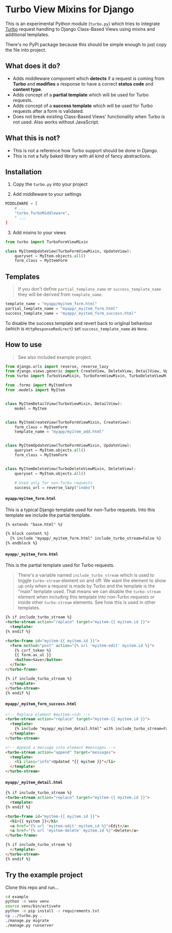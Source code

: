 # Turbo View Mixins for Django

This is an experimental Python module (`turbo.py`) which tries to
integrate [Turbo](https://turbo.hotwire.dev/) request handling to
Django Class-Based Views using mixins and additional templates.

There's no PyPI package because this should be simple enough to
just copy the file into project.


## What does it do?

- Adds middleware component which **detects** if a request is coming from **Turbo**
  and **modifies** a response to have a correct **status code** and **content type**.
- Adds concept of a **partial template** which will be used for
  Turbo requests.
- Adds concept of a **success template** which will be used for
  Turbo requests after a form is validated.
- Does not break existing Class-Based Views' functionality when Turbo
  is not used. Also works without JavaScript.


## What this is not?

- This is not a reference how Turbo support should be done in Django.
- This is not a fully baked library with all kind of fancy abstractions.


## Installation

1. Copy the `turbo.py` into your project

2. Add middleware to your settings

```python
MIDDLEWARE = [
    # ...
    "turbo.TurboMiddleware",
    " ...
]
```

3. Add mixins to your views

```python
from turbo import TurboFormViewMixin

class MyItemUpdateView(TurboFormViewMixin, UpdateView):
    queryset = MyItem.objects.all()
    form_class = MyItemForm
```


## Templates

> If you don't define `partial_template_name` or `success_template_name`
> they will be derived from `template_name`.

```python
template_name = "myapp/myitem_form.html"
partial_template_name = "myapp/_myitem_form.html"
success_template_name = "myapp/_myitem_form_success.html"
```

To disable the success template and revert back to original behaviour
(which is `HttpResponseRedirect`) set `success_template_name` as `None`.


## How to use

> See also included example project.

```python
from django.urls import reverse, reverse_lazy
from django.views.generic import CreateView, DeleteView, DetailView, UpdateView
from turbo import TurboViewMixin, TurboFormViewMixin, TurboDeleteViewMixin

from .forms import MyItemForm
from .models import MyItem


class MyItemDetailView(TurboViewMixin, DetailView):
    model = MyItem


class MyItemCreateView(TurboFormViewMixin, CreateView):
    form_class = MyItemForm
    template_name = "myapp/myitem_add.html"


class MyItemUpdateView(TurboFormViewMixin, UpdateView):
    queryset = MyItem.objects.all()
    form_class = MyItemForm


class MyItemDeleteView(TurboDeleteViewMixin, DeleteView):
    queryset = MyItem.objects.all()

    # Used only for non-Turbo requests
    success_url = reverse_lazy("index")
```

#### `myapp/myitem_form.html`

This is a typical Django template used for non-Turbo requests.
Into this template we include the partial template.

```html
{% extends "base.html" %}

{% block content %}
  {% include "myapp/_myitem_form.html" include_turbo_stream=False %}
{% endblock %}
```

#### `myapp/_myitem_form.html`

This is the partial template used for Turbo requests.

> There's a variable named `include_turbo_stream` which is used to toggle
> `turbo-stream` element on and off.
> We want the element to show up only when a request is made by Turbo
> and the template is the "main" template used. That means we can
> disable the `turbo-stream` element when including this template
> into non-Turbo requests or inside other `turbo-stream` elements.
> See how this is used in other templates.

```html
{% if include_turbo_stream %}
<turbo-stream action="replace" target="myitem-{{ myitem.id }}">
  <template>
{% endif %}

<turbo-frame id="myitem-{{ myitem.id }}">
  <form method="post" action="{% url 'myitem-edit' myitem.id %}">
    {% csrf_token %}
    {{ form.as_ul }}
    <button>Save</button>
  </form>
</turbo-frame>

{% if include_turbo_stream %}
  </template>
</turbo-stream>
{% endif %}
```

#### `myapp/_myitem_form_success.html`

```html
<!-- Replace element #myitem-<id> -->
<turbo-stream action="replace" target="myitem-{{ myitem.id }}">
  <template>
    {% include "myapp/_myitem_detail.html" with include_turbo_stream=False %}
  </template>
</turbo-stream>

<!-- Append a message into element #messages -->
<turbo-stream action="append" target="messages">
  <template>
    <li class="info">Updated "{{ myitem }}"</li>
  </template>
</turbo-stream>
```

#### `myapp/_myitem_detail.html`

```html
{% if include_turbo_stream %}
<turbo-stream action="replace" target="myitem-{{ myitem.id }}">
  <template>
{% endif %}

<turbo-frame id="myitem-{{ myitem.id }}">
  <h1>{{ myitem }}</h1>
  <a href="{% url 'myitem-edit' myitem.id %}">Edit</a>
  <a href="{% url 'myitem-delete' myitem.id %}">Delete</a>
</turbo-frame>

{% if include_turbo_stream %}
  </template>
</turbo-stream>
{% endif %}
```


## Try the example project

Clone this repo and run...

```sh
cd example
python -m venv venv
source venv/bin/activate
python -m pip install -r requirements.txt
cp ../turbo.py .
./manage.py migrate
./manage.py runserver
```
